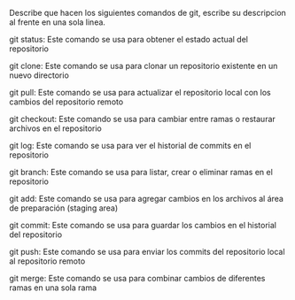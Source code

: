 Describe que hacen los siguientes comandos de git, escribe su descripcion al frente en una sola linea.

git status: Este comando se usa para obtener el estado actual del repositorio

git clone: Este comando se usa para clonar un repositorio existente en un nuevo directorio

git pull: Este comando se usa para actualizar el repositorio local con los cambios del repositorio remoto

git checkout: Este comando se usa para cambiar entre ramas o restaurar archivos en el repositorio

git log: Este comando se usa para ver el historial de commits en el repositorio

git branch: Este comando se usa para listar, crear o eliminar ramas en el repositorio

git add: Este comando se usa para agregar cambios en los archivos al área de preparación (staging area)

git commit: Este comando se usa para guardar los cambios en el historial del repositorio

git push: Este comando se usa para enviar los commits del repositorio local al repositorio remoto

git merge: Este comando se usa para combinar cambios de diferentes ramas en una sola rama

